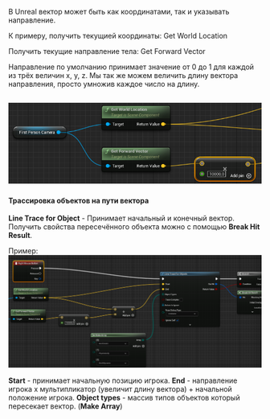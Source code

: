 В Unreal вектор может быть как координатами, так и указывать направление.

К примеру, получить текущией координаты:
Get World Location

Получить текущие направление тела:
Get Forward Vector

Направление по умолчанию принимает значение от 0 до 1 для каждой из трёх величин x, y, z. 
Мы так же можем величить длину вектора направления, просто умножив каждое число на длину.

![](Files/Images/Pasted%20image%2020221207221902.png)
---
#### Трассировка объектов на пути вектора

**Line Trace for Object** - Принимает начальный и конечный вектор.
Получить свойства пересечённого объекта можно с помощью **Break Hit Result**.

Пример:
![](Files/Images/Pasted%20image%2020221207222325.png)

**Start** - принимает начальную позицию игрока.
**End** - направление игрока x мультипликатор (увеличит длину вектора) + начальной положение игрока.
**Object types** - массив типов объектов который пересекает вектор. (**Make Array**)